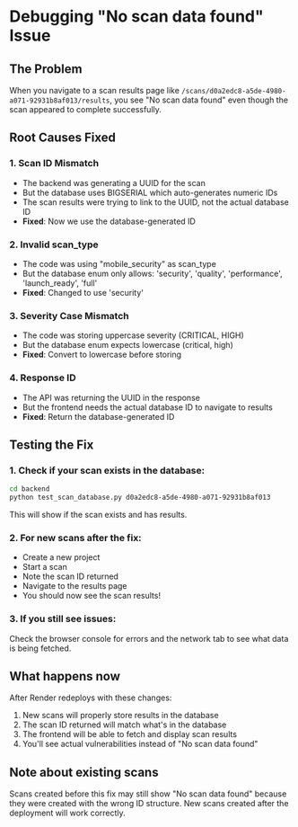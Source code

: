 # Debugging "No scan data found" Issue

## The Problem
When you navigate to a scan results page like `/scans/d0a2edc8-a5de-4980-a071-92931b8af013/results`, you see "No scan data found" even though the scan appeared to complete successfully.

## Root Causes Fixed

### 1. **Scan ID Mismatch**
- The backend was generating a UUID for the scan
- But the database uses BIGSERIAL which auto-generates numeric IDs
- The scan results were trying to link to the UUID, not the actual database ID
- **Fixed**: Now we use the database-generated ID

### 2. **Invalid scan_type**
- The code was using "mobile_security" as scan_type
- But the database enum only allows: 'security', 'quality', 'performance', 'launch_ready', 'full'
- **Fixed**: Changed to use 'security'

### 3. **Severity Case Mismatch**
- The code was storing uppercase severity (CRITICAL, HIGH)
- But the database enum expects lowercase (critical, high)
- **Fixed**: Convert to lowercase before storing

### 4. **Response ID**
- The API was returning the UUID in the response
- But the frontend needs the actual database ID to navigate to results
- **Fixed**: Return the database-generated ID

## Testing the Fix

### 1. Check if your scan exists in the database:
```bash
cd backend
python test_scan_database.py d0a2edc8-a5de-4980-a071-92931b8af013
```

This will show if the scan exists and has results.

### 2. For new scans after the fix:
- Create a new project
- Start a scan
- Note the scan ID returned
- Navigate to the results page
- You should now see the scan results!

### 3. If you still see issues:
Check the browser console for errors and the network tab to see what data is being fetched.

## What happens now

After Render redeploys with these changes:
1. New scans will properly store results in the database
2. The scan ID returned will match what's in the database
3. The frontend will be able to fetch and display scan results
4. You'll see actual vulnerabilities instead of "No scan data found"

## Note about existing scans
Scans created before this fix may still show "No scan data found" because they were created with the wrong ID structure. New scans created after the deployment will work correctly.